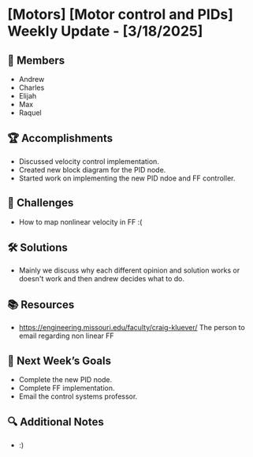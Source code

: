 # [Motors] [Motor control and PIDs] Weekly Update - [3/18/2025]

## 👥 Members
- Andrew
- Charles
- Elijah
- Max
- Raquel

## 🏆 Accomplishments
- Discussed velocity control implementation.
- Created new block diagram for the PID node.
- Started work on implementing the new PID ndoe and FF controller.

## 🚧 Challenges
- How to map nonlinear velocity in FF :(

## 🛠 Solutions
- Mainly we discuss why each different opinion and solution works or doesn't work and then andrew decides what to do.

## 📚 Resources
- https://engineering.missouri.edu/faculty/craig-kluever/ The person to email regarding non linear FF

## 🎯 Next Week’s Goals
- Complete the new PID node.
- Complete FF implementation.
- Email the control systems professor.

## 🔍 Additional Notes
- :)
